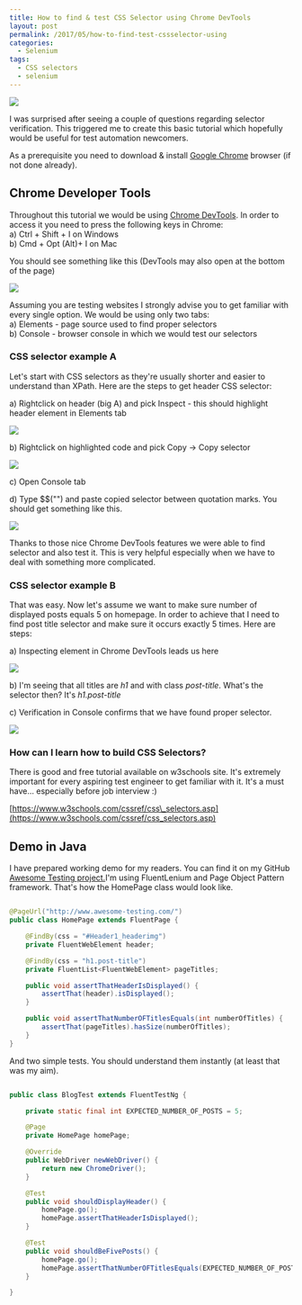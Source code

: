 ```yaml
---
title: How to find & test CSS Selector using Chrome DevTools
layout: post
permalink: /2017/05/how-to-find-test-cssselector-using
categories:
  - Selenium
tags:
  - CSS selectors
  - selenium 
---
```


![](/images/blog/maxresdefault.jpg)

I was surprised after seeing a couple of questions regarding selector verification. This triggered me to create this basic tutorial which hopefully would be useful for test automation newcomers.

As a prerequisite you need to download & install [Google Chrome](https://www.google.com/chrome/) browser (if not done already).

## Chrome Developer Tools

Throughout this tutorial we would be using [Chrome DevTools](https://developer.chrome.com/devtools). In order to access it you need to press the following keys in Chrome:  
a) Ctrl + Shift + I on Windows  
b) Cmd + Opt (Alt)+ I on Mac

You should see something like this (DevTools may also open at the bottom of the page)

![](/images/blog/awesometesting.png)

Assuming you are testing websites I strongly advise you to get familiar with every single option. We would be using only two tabs:  
a) Elements - page source used to find proper selectors  
b) Console - browser console in which we would test our selectors

### CSS selector example A

Let's start with CSS selectors as they're usually shorter and easier to understand than XPath. Here are the steps to get header CSS selector:

a) Rightclick on header (big A) and pick Inspect - this should highlight header element in Elements tab

![](/images/blog/inspect.png)

b) Rightclick on highlighted code and pick Copy -> Copy selector

![](/images/blog/selector.png)

c) Open Console tab

d) Type $$("") and paste copied selector between quotation marks. You should get something like this.

![](/images/blog/css.png)

Thanks to those nice Chrome DevTools features we were able to find selector and also test it. This is very helpful especially when we have to deal with something more complicated.

### CSS selector example B

That was easy. Now let's assume we want to make sure number of displayed posts equals 5 on homepage. In order to achieve that I need to find post title selector and make sure it occurs exactly 5 times. Here are steps:

a) Inspecting element in Chrome DevTools leads us here

![](/images/blog/posttitle.png)

b) I'm seeing that all titles are _h1_ and with class _post-title_. What's the selector then? It's _h1.post-title_

c) Verification in Console confirms that we have found proper selector.

![](/images/blog/posttitle2.png)

### How can I learn how to build CSS Selectors?

There is good and free tutorial available on w3schools site. It's extremely important for every aspiring test engineer to get familiar with it. It's a must have... especially before job interview :)

[https://www.w3schools.com/cssref/css\_selectors.asp](https://www.w3schools.com/cssref/css_selectors.asp)

## Demo in Java

I have prepared working demo for my readers. You can find it on my GitHub [Awesome Testing project.](https://github.com/slawekradzyminski/AwesomeTesting)I'm using FluentLenium and Page Object Pattern framework. That's how the HomePage class would look like.

```java

@PageUrl("http://www.awesome-testing.com/")
public class HomePage extends FluentPage {

    @FindBy(css = "#Header1_headerimg")
    private FluentWebElement header;

    @FindBy(css = "h1.post-title")
    private FluentList<FluentWebElement> pageTitles;

    public void assertThatHeaderIsDisplayed() {
        assertThat(header).isDisplayed();
    }

    public void assertThatNumberOFTitlesEquals(int numberOfTitles) {
        assertThat(pageTitles).hasSize(numberOfTitles);
    }
}

```

And two simple tests. You should understand them instantly (at least that was my aim).

```java

public class BlogTest extends FluentTestNg {

    private static final int EXPECTED_NUMBER_OF_POSTS = 5;

    @Page
    private HomePage homePage;

    @Override
    public WebDriver newWebDriver() {
        return new ChromeDriver();
    }

    @Test
    public void shouldDisplayHeader() {
        homePage.go();
        homePage.assertThatHeaderIsDisplayed();
    }

    @Test
    public void shouldBeFivePosts() {
        homePage.go();
        homePage.assertThatNumberOFTitlesEquals(EXPECTED_NUMBER_OF_POSTS);
    }

}

```